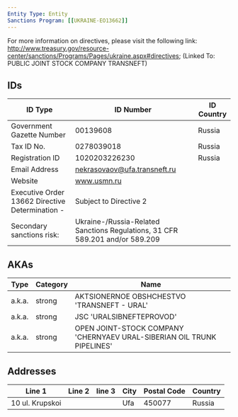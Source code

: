 ```yaml
---
Entity Type: Entity
Sanctions Program: [[UKRAINE-EO13662]]
---
```

For more information on directives, please visit the following link: http://www.treasury.gov/resource-center/sanctions/Programs/Pages/ukraine.aspx#directives; (Linked To: PUBLIC JOINT STOCK COMPANY TRANSNEFT)

## IDs
| ID Type | ID Number | ID Country |
|---------|-----------|------------|
| Government Gazette Number | 00139608 | Russia |
| Tax ID No. | 0278039018 | Russia |
| Registration ID | 1020203226230 | Russia |
| Email Address | nekrasovaov@ufa.transneft.ru |  |
| Website | www.usmn.ru |  |
| Executive Order 13662 Directive Determination - | Subject to Directive 2 |  |
| Secondary sanctions risk: | Ukraine-/Russia-Related Sanctions Regulations, 31 CFR 589.201 and/or 589.209 |  |


## AKAs
| Type | Category | Name      | 
|------|----------|-----------|
| a.k.a. | strong | AKTSIONERNOE OBSHCHESTVO 'TRANSNEFT - URAL' |
| a.k.a. | strong | JSC 'URALSIBNEFTEPROVOD' |
| a.k.a. | strong | OPEN JOINT-STOCK COMPANY 'CHERNYAEV URAL-SIBERIAN OIL TRUNK PIPELINES' |


## Addresses
| Line 1 | Line 2 | line 3 | City | Postal Code| Country | 
|--------|--------|--------|------|------------|---------|
| 10 ul. Krupskoi |  |  | Ufa | 450077 | Russia |

